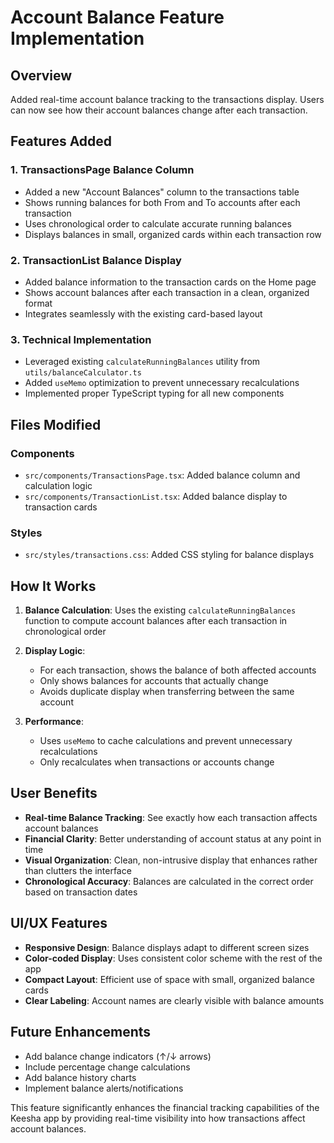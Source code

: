 # Account Balance Feature Implementation

## Overview
Added real-time account balance tracking to the transactions display. Users can now see how their account balances change after each transaction.

## Features Added

### 1. TransactionsPage Balance Column
- Added a new "Account Balances" column to the transactions table
- Shows running balances for both From and To accounts after each transaction
- Uses chronological order to calculate accurate running balances
- Displays balances in small, organized cards within each transaction row

### 2. TransactionList Balance Display
- Added balance information to the transaction cards on the Home page
- Shows account balances after each transaction in a clean, organized format
- Integrates seamlessly with the existing card-based layout

### 3. Technical Implementation
- Leveraged existing `calculateRunningBalances` utility from `utils/balanceCalculator.ts`
- Added `useMemo` optimization to prevent unnecessary recalculations
- Implemented proper TypeScript typing for all new components

## Files Modified

### Components
- `src/components/TransactionsPage.tsx`: Added balance column and calculation logic
- `src/components/TransactionList.tsx`: Added balance display to transaction cards

### Styles
- `src/styles/transactions.css`: Added CSS styling for balance displays

## How It Works

1. **Balance Calculation**: Uses the existing `calculateRunningBalances` function to compute account balances after each transaction in chronological order

2. **Display Logic**: 
   - For each transaction, shows the balance of both affected accounts
   - Only shows balances for accounts that actually change
   - Avoids duplicate display when transferring between the same account

3. **Performance**: 
   - Uses `useMemo` to cache calculations and prevent unnecessary recalculations
   - Only recalculates when transactions or accounts change

## User Benefits

- **Real-time Balance Tracking**: See exactly how each transaction affects account balances
- **Financial Clarity**: Better understanding of account status at any point in time
- **Visual Organization**: Clean, non-intrusive display that enhances rather than clutters the interface
- **Chronological Accuracy**: Balances are calculated in the correct order based on transaction dates

## UI/UX Features

- **Responsive Design**: Balance displays adapt to different screen sizes
- **Color-coded Display**: Uses consistent color scheme with the rest of the app
- **Compact Layout**: Efficient use of space with small, organized balance cards
- **Clear Labeling**: Account names are clearly visible with balance amounts

## Future Enhancements

- Add balance change indicators (↑/↓ arrows)
- Include percentage change calculations
- Add balance history charts
- Implement balance alerts/notifications

This feature significantly enhances the financial tracking capabilities of the Keesha app by providing real-time visibility into how transactions affect account balances.

